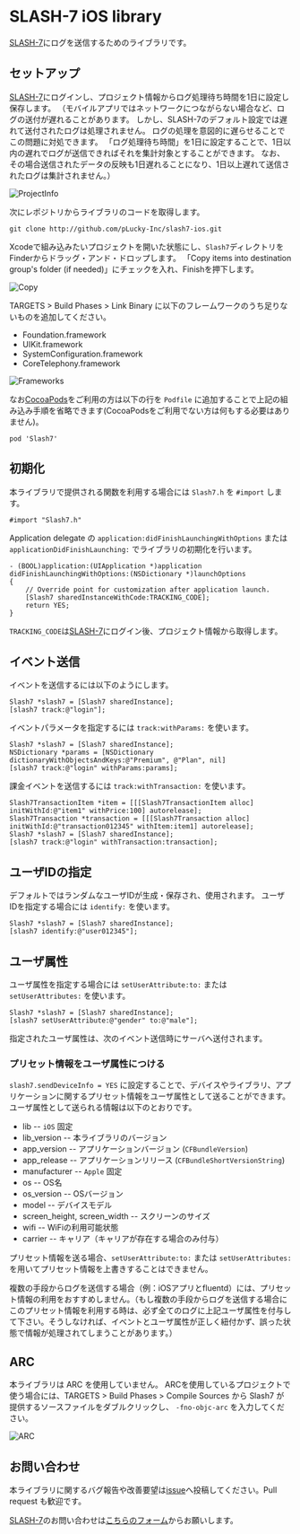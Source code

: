 # SLASH-7 iOS library

[SLASH-7](http://www.slash-7.com/)にログを送信するためのライブラリです。

## セットアップ

[SLASH-7](http://www.slash-7.com/)にログインし、プロジェクト情報からログ処理待ち時間を1日に設定し保存します。
（モバイルアプリではネットワークにつながらない場合など、ログの送付が遅れることがあります。
しかし、SLASH-7のデフォルト設定では遅れて送付されたログは処理されません。
ログの処理を意図的に遅らせることでこの問題に対処できます。
「ログ処理待ち時間」を1日に設定することで、1日以内の遅れでログが送信できればそれを集計対象とすることができます。
なお、その場合送信されたデータの反映も1日遅れることになり、1日以上遅れて送信されたログは集計されません。）

![ProjectInfo][project_info]

次にレポジトリからライブラリのコードを取得します。

````
git clone http://github.com/pLucky-Inc/slash7-ios.git
````

Xcodeで組み込みたいプロジェクトを開いた状態にし、`Slash7`ディレクトリをFinderからドラッグ・アンド・ドロップします。
「Copy items into destination group's folder (if needed)」にチェックを入れ、Finishを押下します。

![Copy][copy]

TARGETS > Build Phases > Link Binary に以下のフレームワークのうち足りないものを追加してください。

* Foundation.framework
* UIKit.framework
* SystemConfiguration.framework
* CoreTelephony.framework

![Frameworks][frameworks]

なお[CocoaPods](http://cocoapods.org/)をご利用の方は以下の行を `Podfile` に追加することで上記の組み込み手順を省略できます(CocoaPodsをご利用でない方は何もする必要はありません)。

    pod 'Slash7'


## 初期化

本ライブラリで提供される関数を利用する場合には `Slash7.h` を `#import` します。

````
#import "Slash7.h"
````

Application delegate の `application:didFinishLaunchingWithOptions` または `applicationDidFinishLaunching:` でライブラリの初期化を行います。

````
- (BOOL)application:(UIApplication *)application didFinishLaunchingWithOptions:(NSDictionary *)launchOptions
{
    // Override point for customization after application launch.
    [Slash7 sharedInstanceWithCode:TRACKING_CODE];
    return YES;
}
````

`TRACKING_CODE`は[SLASH-7](http://www.slash-7.com/)にログイン後、プロジェクト情報から取得します。

## イベント送信

イベントを送信するには以下のようにします。

````
Slash7 *slash7 = [Slash7 sharedInstance];
[slash7 track:@"login"];
````

イベントパラメータを指定するには `track:withParams:` を使います。

````
Slash7 *slash7 = [Slash7 sharedInstance];
NSDictionary *params = [NSDictionary dictionaryWithObjectsAndKeys:@"Premium", @"Plan", nil]
[slash7 track:@"login" withParams:params];
````

課金イベントを送信するには `track:withTransaction:` を使います。

````
Slash7TransactionItem *item = [[[Slash7TransactionItem alloc] initWithId:@"item1" withPrice:100] autorelease];
Slash7Transaction *transaction = [[[Slash7Transaction alloc] initWithId:@"transaction012345" withItem:item1] autorelease];
Slash7 *slash7 = [Slash7 sharedInstance];
[slash7 track:@"login" withTransaction:transaction];
````

## ユーザIDの指定

デフォルトではランダムなユーザIDが生成・保存され、使用されます。
ユーザIDを指定する場合には `identify:` を使います。

````
Slash7 *slash7 = [Slash7 sharedInstance];
[slash7 identify:@"user012345"];
````

## ユーザ属性

ユーザ属性を指定する場合には `setUserAttribute:to:` または `setUserAttributes:` を使います。

````
Slash7 *slash7 = [Slash7 sharedInstance];
[slash7 setUserAttribute:@"gender" to:@"male"];
````

指定されたユーザ属性は、次のイベント送信時にサーバへ送付されます。 

### プリセット情報をユーザ属性につける

`slash7.sendDeviceInfo = YES` に設定することで、デバイスやライブラリ、アプリケーションに関するプリセット情報をユーザ属性として送ることができます。
ユーザ属性として送られる情報は以下のとおりです。

* lib -- `iOS` 固定
* lib_version -- 本ライブラリのバージョン
* app_version -- アプリケーションバージョン (`CFBundleVersion`)
* app_release -- アプリケーションリリース (`CFBundleShortVersionString`)
* manufacturer -- `Apple` 固定
* os -- OS名
* os_version -- OSバージョン
* model -- デバイスモデル
* screen_height, screen_width -- スクリーンのサイズ
* wifi -- WiFiの利用可能状態
* carrier -- キャリア（キャリアが存在する場合のみ付与）

プリセット情報を送る場合、`setUserAttribute:to:` または `setUserAttributes:` を用いてプリセット情報を上書きすることはできません。

複数の手段からログを送信する場合（例：iOSアプリとfluentd）には、プリセット情報の利用をおすすめしません。（もし複数の手段からログを送信する場合にこのプリセット情報を利用する時は、必ず全てのログに上記ユーザ属性を付与して下さい。そうしなければ、イベントとユーザ属性が正しく紐付かず、誤った状態で情報が処理されてしまうことがあります。）
 
## ARC
 
本ライブラリは ARC を使用していません。
ARCを使用しているプロジェクトで使う場合には、TARGETS > Build Phases > Compile Sources から Slash7 が提供するソースファイルをダブルクリックし、 `-fno-objc-arc` を入力してください。

![ARC][arc]

## お問い合わせ

本ライブラリに関するバグ報告や改善要望は[issue](https://github.com/pLucky-Inc/slash7-ios/issues)へ投稿してください。Pull request も歓迎です。

[SLASH-7](http://www.slash-7.com/)のお問い合わせは[こちらのフォーム](https://plucky.zendesk.com/tickets/new)からお願いします。

[project_info]: https://raw.github.com/pLucky-Inc/slash7-ios/master/Docs/Images/project_info.png "ProjectInfo"
[copy]: https://raw.github.com/pLucky-Inc/slash7-ios/master/Docs/Images/copy.png "Copy"
[frameworks]: https://raw.github.com/pLucky-Inc/slash7-ios/master/Docs/Images/frameworks.png "Frameworks"
[arc]: https://raw.github.com/pLucky-Inc/slash7-ios/master/Docs/Images/arc.png "ARC"

